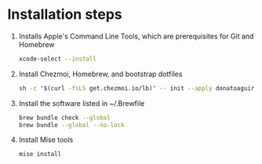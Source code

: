# Installation steps

1. Installs Apple's Command Line Tools, which are prerequisites for Git and Homebrew

    ```sh
    xcode-select --install
    ```

2. Install Chezmoi, Homebrew, and bootstrap dotfiles

    ```sh
    sh -c "$(curl -fsLS get.chezmoi.io/lb)" -- init --apply donatoaguirre24
    ```

3. Install the software listed in ~/.Brewfile

    ```sh
    brew bundle check --global
    brew bundle --global --no-lock
    ```

4. Install Mise tools

    ```sh
    mise install
    ```
